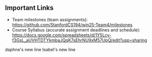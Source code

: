 ## Important Links
- Team milestones (team assignments): https://github.com/StanfordCS194/win25-Team4/milestones
- Course Syllabus (accurate assignment deadlines and schedule): https://docs.google.com/spreadsheets/d/1Y5Lcy-f3GsL_aUVHTDTYkmbaJQqK7sEhrNU9xM57UpQ/edit?usp=sharing

daphne's new line
Isabel's new line
